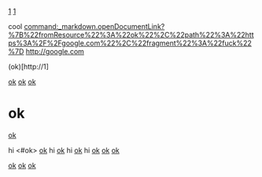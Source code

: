<a href="command:ok">1</a>
<a href="egg:ok">1</a>

cool <command:_markdown.openDocumentLink?%7B%22fromResource%22%3A%22ok%22%2C%22path%22%3A%22https%3A%2F%2Fgoogle.com%22%2C%22fragment%22%3A%22fuck%22%7D> http://google.com

(ok)[http://1]

[ok](command:ok)
[ok](egg:ok)
[ok](a:okEGG*a*EGG)

# ok

[ok](command:egggggg_gg_)

hi <#ok> [ok](#ok)
hi [ok](vscode-resource:none)
hi [ok](vscode-insiders:none)
hi [ok](vscode-resource://file)
[ok](mailto:)
[ok](vscode:command:_markdown.openDocumentLink*a*_a_)

[ok](untitled:fuck)
[ok](data:text/html,hi)
[ok](vscode-resource:c:/SystemBoardInfoResult.txt)